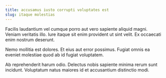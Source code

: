 ```yaml
---
title: accusamus iusto corrupti voluptates est
slug: itaque molestias
---
```


Facilis laudantium vel cumque porro aut vero sapiente aliquid magni. Veniam veritatis illo. Iure itaque sit enim provident ut sint velit. Ex occaecati enim nostrum deserunt.

Nemo mollitia est dolores. Et eius aut error possimus. Fugiat omnis ea eveniet molestiae quod ab id fugiat voluptatem.

Ab reprehenderit harum odio. Delectus nobis sapiente minima rerum sunt incidunt. Voluptatum natus maiores id et accusantium distinctio modi.
